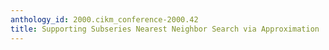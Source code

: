 ```yaml
---
anthology_id: 2000.cikm_conference-2000.42
title: Supporting Subseries Nearest Neighbor Search via Approximation
---
```


